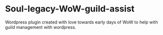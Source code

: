 # Soul-legacy-WoW-guild-assist
Wordpress plugin created with love towards early days of WoW to help with guild management with wordpress.
